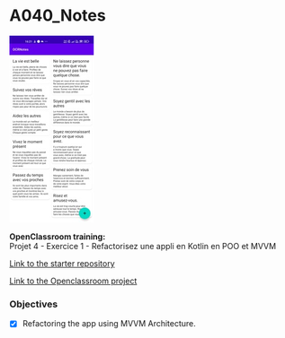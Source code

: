 # A040_Notes
  
![Screen 1](assets/images/A040_Notes_screen01_20250417.jpg)	
  
**OpenClassroom training:**  
Projet 4 - Exercice 1 - Refactorisez une appli en Kotlin en POO et MVVM
  
[Link to the starter repository](https://github.com/OpenClassrooms-Student-Center/Refactorez-une-appli-en-Kotlin-monolithique-en-POO-et-MVVM)  
  
[Link to the Openclassroom project](https://openclassrooms.com/fr/paths/527/projects/1636/162-exercice---refactorisez-une-appli-en-kotlin-en-poo-et-mvvm)  
  
  
### Objectives  
  
- [x] Refactoring the app using MVVM Architecture.
  